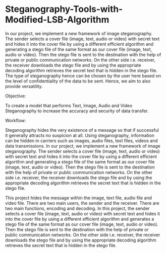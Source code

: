 # Steganography-Tools-with-Modified-LSB-Algorithm

In our project, we implement a new framework of image steganography. The sender
selects a cover file (image, text, audio or video) with secret text and hides it into the
cover file by using a different efficient algorithm and generating a stego file of the same
format as our cover file (image, text, audio or video). Then the stego file is sent to the
destination with the help of private or public communication networks. On the other side
i.e. receiver, the receiver downloads the stego file and by using the appropriate decoding
algorithm retrieves the secret text that is hidden in the stego file. The type of
steganography hence can be chosen by the user here based on the level of confidentiality
of the data to be sent. Hence, we aim to also provide versatility.

Objective:

To create a model that performs Text, Image, Audio and Video Steganography to increase the accuracy and security of data transfer.

Workflow:

Steganography hides the very existence of a message so that if successful it generally
attracts no suspicion at all. Using steganography, information can be hidden in carriers
such as images, audio files, text files, videos and data transmissions. In our project, we
implement a new framework of image steganography. The sender selects a cover file
(image, text, audio or video) with secret text and hides it into the cover file by using a
different efficient algorithm and generating a stego file of the same format as our cover
file (image, text, audio or video). Then the stego file is sent to the destination with the
help of private or public communication networks. On the other side i.e. receiver, the receiver
downloads the stego file and by using the appropriate decoding algorithm
retrieves the secret text that is hidden in the stego file.

This project hides the message within the image, text file, audio file and video file. There are two
main users, the sender and the receiver. There are two main functions, encoding and decoding. In
this project, the sender selects a cover file (image, text, audio or video) with secret text and hides
it into the cover file by using a different efficient algorithm and generates a stego file of the same
format as our cover file (image, text, audio or video). Then the stego file is sent to the destination
with the help of private or public communication networks. On the other side i.e. receiver, the
receiver downloads the stego file and by using the appropriate decoding algorithm retrieves the
secret text that is hidden in the stego file.
